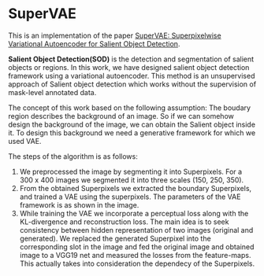 # SuperVAE
This is an implementation of the paper [SuperVAE: Superpixelwise Variational Autoencoder for Salient Object Detection](https://ojs.aaai.org//index.php/AAAI/article/view/4876).

**Salient Object Detection(SOD)** is the detection and segmentation of salient objects or regions. In this work, we have designed salient object detection framework using a variational autoencoder. This method is an unsupervised approach of Salient object detection which works without the supervision of mask-level annotated data. 

The concept of this work based on the following assumption: The boudary region describes the background of an image. So if we can somehow design the background of the image, we can obtain the Salient object inside it. To design this background we need a generative framework for which we used VAE.

The steps of the algorithm is as follows:

1. We preprocessed the image by segmenting it into Superpixels. For a 300 x 400 images we segmented it into three scales (150, 250, 350).
2. From the obtained Superpixels we extracted the boundary Superpixels, and trained a VAE using the superpixels. The parameters of the VAE framework is as shown in the image.
3. While training the VAE we incorporate a perceptual loss along with the KL-divergence and reconstruction loss. The main idea is to seek consistency between hidden representation of two images (original and generated). We replaced the generated Superpixel into the corresponding slot in the image and fed the original image and obtained image to a VGG19 net and measured the losses from the feature-maps. This actually takes into consideration the dependecy of the Superpixels.

